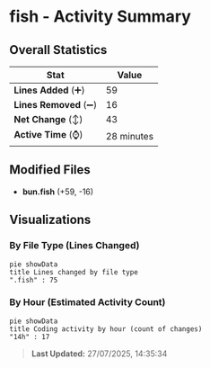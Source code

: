 # fish - Activity Summary 

## Overall Statistics

| Stat                   | Value                                                             |
| ---------------------- | ----------------------------------------------------------------- |
| **Lines Added** (➕)   | 59                                          |
| **Lines Removed** (➖) | 16                                        |
| **Net Change** (↕)    | 43                |
| **Active Time** (⌚)   | 28 minutes |


## Modified Files
- **bun.fish** (+59, -16)

## Visualizations

### By File Type (Lines Changed)

```mermaid
pie showData
title Lines changed by file type
".fish" : 75
```

### By Hour (Estimated Activity Count)

```mermaid
pie showData
title Coding activity by hour (count of changes)
"14h" : 17
```


> **Last Updated:** 27/07/2025, 14:35:34